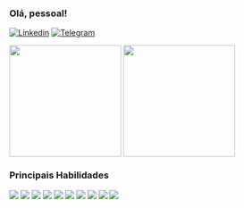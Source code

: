 ### Olá, pessoal!

[![Linkedin](https://img.shields.io/badge/LinkedIn-0077B5?style=for-the-badge&logo=linkedin&logoColor=white)](https://linkedin.com/in/williambms)
[![Telegram](https://img.shields.io/badge/Telegram-2CA5E0?style=for-the-badge&logo=telegram&logoColor=white)](https://t.me/WilliamBenjamim97)

<div style="display:in_block;">
  <img height=200 align="center" src="https://github-readme-stats.vercel.app/api?username=WilliamSampaio&show_icons=true&theme=radical"/>
  <img height=200 align="center" src="https://github-readme-stats.vercel.app/api/top-langs?username=WilliamSampaio&layout=donut&theme=radical"/>
</div>

### Principais Habilidades

<div style="display:inline_block;">
    <img src="https://img.shields.io/badge/Python-3776AB?style=for-the-badge&logo=python&logoColor=white"></img>
    <img src="https://img.shields.io/badge/PHP-777BB4?style=for-the-badge&logo=php&logoColor=white"></img>
    <img src="https://img.shields.io/badge/postgres-%23316192.svg?style=for-the-badge&logo=postgresql&logoColor=white"></img>
    <img src="https://img.shields.io/badge/docker-%230db7ed.svg?style=for-the-badge&logo=docker&logoColor=white"></img>
    <img src="https://img.shields.io/badge/Linux-FCC624?style=for-the-badge&logo=linux&logoColor=black"></img>
    <img src="https://img.shields.io/badge/nginx-%23009639.svg?style=for-the-badge&logo=nginx&logoColor=white"></img>
    <img src="https://img.shields.io/badge/html5-%23E34F26.svg?style=for-the-badge&logo=html5&logoColor=white"></img>
    <img src="https://img.shields.io/badge/css3-%231572B6.svg?style=for-the-badge&logo=css3&logoColor=white"></img>
    <img src="https://img.shields.io/badge/javascript-%23323330.svg?style=for-the-badge&logo=javascript&logoColor=%23F7DF1E"></img>
    <img src="https://img.shields.io/badge/Wordpress-21759B?style=for-the-badge&logo=wordpress&logoColor=white"></img>
</div>
